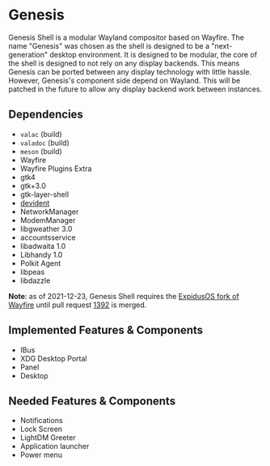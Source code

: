# Genesis

Genesis Shell is a modular Wayland compositor based on Wayfire. The name "Genesis" was chosen as the shell is designed to be a "next-generation"
desktop environment. It is designed to be modular, the core of the shell is designed to not rely on any display backends. This means Genesis can be ported
between any display technology with little hassle. However, Genesis's component side depend on Wayland. This will be patched in the future to allow any
display backend work between instances.

## Dependencies
* `valac` (build)
* `valadoc` (build)
* `meson` (build)
* Wayfire
* Wayfire Plugins Extra
* gtk4
* gtk+3.0
* gtk-layer-shell
* [devident](https://github.com/ExpidusOS/libdevident)
* NetworkManager
* ModemManager
* libgweather 3.0
* accountsservice
* libadwaita 1.0
* Libhandy 1.0
* Polkit Agent
* libpeas
* libdazzle

**Note**: as of 2021-12-23, Genesis Shell requires the [ExpidusOS fork of Wayfire](https://github.com/ExpidusOS/wayfire) until pull request [1392](https://github.com/WayfireWM/wayfire/pull/1392) is merged.

## Implemented Features & Components
* IBus
* XDG Desktop Portal
* Panel
* Desktop

## Needed Features & Components
* Notifications
* Lock Screen
* LightDM Greeter
* Application launcher
* Power menu